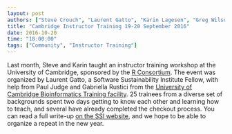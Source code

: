 ```yaml
---
layout: post
authors: ["Steve Crouch", "Laurent Gatto", "Karin Lagesen", "Greg Wilson"]
title: "Cambridge Instructor Training 19-20 September 2016"
date: 2016-10-20
time: "18:00:00"
tags: ["Community", "Instructor Training"]
---
```


Last month, Steve and Karin taught an instructor training
workshop at the University of Cambridge, sponsored by the [R Consortium](https://www.r-consortium.org/).
The event was organized by Laurent Gatto,
a Software Sustainability Institute Fellow,
with help from Paul Judge and Gabriella Rustici
from the [University of Cambridge Bioinformatics Training facility](http://bioinfotraining.bio.cam.ac.uk/).
25 trainees from a diverse set of backgrounds spent two days getting to know each other and learning how to teach,
and several have already completed the checkout process.
You can read a full write-up
[on the SSI website](https://www.software.ac.uk/blog/2016-10-18-cambridge-instructor-training-19-20-september),
and we hope to be able to organize a repeat in the new year.
